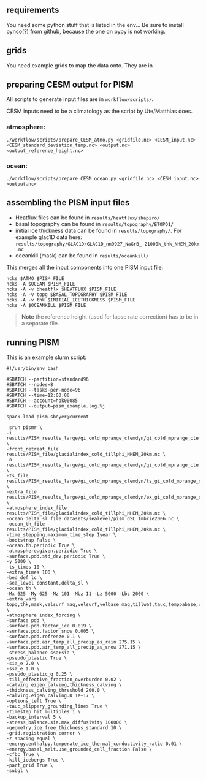 

## requirements
You need some python stuff that is listed in the env... Be sure to install pynco(?) from github, because the one on pypy is not working.

## grids
You need example grids to map the data onto. They are in 

## preparing CESM output for PISM
All scripts to generate input files are in `workflow/scripts/`.

CESM inputs need to be a climatology as the script by Ute/Matthias does.

### atmosphere:
```
./workflow/scripts/prepare_CESM_atmo.py <gridfile.nc> <CESM_input.nc> <CESM_standard_deviation_temp.nc> <output.nc> <output_reference_height.nc>
```

### ocean:
```
./workflow/scripts/prepare_CESM_ocean.py <gridfile.nc> <CESM_input.nc> <output.nc>
```


## assembling the PISM input files

- Heatflux files can be found in `results/heatflux/shapiro/`
- basal topography can be found in `results/topography/ETOPO1/`
- initial ice thickness data can be found in `results/topography/`. For example glac1D data here: `results/topography/GLAC1D/GLAC1D_nn9927_NaGrB_-21000k_thk_NHEM_20km.nc`
- oceankill (mask) can be found in `results/oceankill/`

This merges all the input components into one PISM input file:
```
ncks $ATMO $PISM_FILE
ncks -A $OCEAN $PISM_FILE
ncks -A -v bheatflx $HEATFLUX $PISM_FILE
ncks -A -v topg $BASAL_TOPOGRAPHY $PISM_FILE
ncks -A -v thk $INITIAL_ICETHICKNESS $PISM_FILE
ncks -A $OCEANKILL $PISM_FILE
```

> **Note**
> the reference height (used for lapse rate correction) has to be in a separate file.

## running PISM



This is an example slurm script:
```
#!/usr/bin/env bash

#SBATCH --partition=standard96
#SBATCH --nodes=8
#SBATCH --tasks-per-node=96
#SBATCH --time=12:00:00
#SBATCH --account=hbk00085
#SBATCH --output=pism_example.log.%j

spack load pism-sbeyer@current 
 
 srun pismr \
-i results/PISM_results_large/gi_cold_mprange_clemdyn/gi_cold_mprange_clemdyn_-10000_-5000.nc \
-front_retreat_file results/PISM_file/glacialindex_cold_tillphi_NHEM_20km.nc \
-o results/PISM_results_large/gi_cold_mprange_clemdyn/gi_cold_mprange_clemdyn_-5000_-0000.nc \
-ts_file results/PISM_results_large/gi_cold_mprange_clemdyn/ts_gi_cold_mprange_clemdyn_-5000_-0000.nc \
-extra_file results/PISM_results_large/gi_cold_mprange_clemdyn/ex_gi_cold_mprange_clemdyn_-5000_-0000.nc \
-atmosphere_index_file results/PISM_file/glacialindex_cold_tillphi_NHEM_20km.nc \
-ocean_delta_sl_file datasets/sealevel/pism_dSL_Imbrie2006.nc \
-ocean_th_file results/PISM_file/glacialindex_cold_tillphi_NHEM_20km.nc \
-time_stepping.maximum_time_step 1year \
-bootstrap False \
-ocean.th.periodic True \
-atmosphere.given.periodic True \
-surface.pdd.std_dev.periodic True \
-y 5000 \
-ts_times 10 \
-extra_times 100 \
-bed_def lc \
-sea_level constant,delta_sl \
-ocean th \
-Mx 625 -My 625 -Mz 101 -Mbz 11 -Lz 5000 -Lbz 2000 \
-extra_vars topg,thk,mask,velsurf_mag,velsurf,velbase_mag,tillwat,tauc,temppabase,climatic_mass_balance,effective_precipitation,effective_air_temp \
-atmosphere index_forcing \
-surface pdd \
-surface.pdd.factor_ice 0.019 \
-surface.pdd.factor_snow 0.005 \
-surface.pdd.refreeze 0.1 \
-surface.pdd.air_temp_all_precip_as_rain 275.15 \
-surface.pdd.air_temp_all_precip_as_snow 271.15 \
-stress_balance ssa+sia \
-pseudo_plastic True \
-sia_e 2.0 \
-ssa_e 1.0 \
-pseudo_plastic_q 0.25 \
-till_effective_fraction_overburden 0.02 \
-calving eigen_calving,thickness_calving \
-thickness_calving_threshold 200.0 \
-calving.eigen_calving.K 1e+17 \
-options_left True \
-tauc_slippery_grounding_lines True \
-timestep_hit_multiples 1 \
-backup_interval 5 \
-stress_balance.sia.max_diffusivity 100000 \
-geometry.ice_free_thickness_standard 10 \
-grid.registration corner \
-z_spacing equal \
-energy.enthalpy.temperate_ice_thermal_conductivity_ratio 0.01 \
-energy.basal_melt.use_grounded_cell_fraction False \
-cfbc True \
-kill_icebergs True \
-part_grid True \
-subgl \


```
